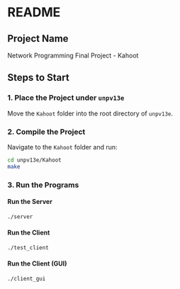 # README

## Project Name
Network Programming Final Project - Kahoot

## Steps to Start

### 1. Place the Project under `unpv13e`
Move the `Kahoot` folder into the root directory of `unpv13e`.

### 2. Compile the Project
Navigate to the `Kahoot` folder and run:

```bash
cd unpv13e/Kahoot
make
```

### 3. Run the Programs

#### Run the Server
```bash
./server
```

#### Run the Client
```bash
./test_client
```

#### Run the Client (GUI)
```bash
./client_gui
```


